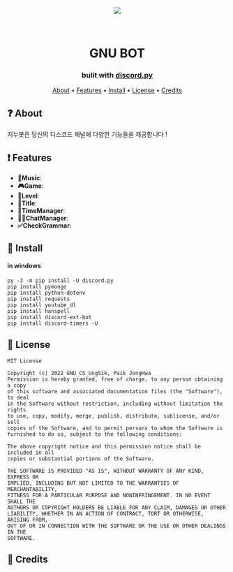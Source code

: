 <p align="center"><img src="https://github.com/qor0530/README/blob/main/GNU.png"></p>
<h1 align="center">
  <br>
  GNU BOT
  <br>
</h1>

<h3 align=center>bulit with <a href=https://github.com/Rapptz/discord.py>discord.py</a></h3>
<div align=center>

</div>

<p align="center">
  <a href="#about">About</a>
  •
  <a href="#Features">Features</a>
  •
  <a href="#Install">Install</a>
  •
  <a href="#license">License</a>
  •
  <a href="#credits">Credits</a>
</p>

## ❓ About
지누봇은 당신의 디스코드 채널에 다양한 기능들을 제공합니다 ! 
## ❗ Features
* **🎵Music**:
* **🎮Game**: 
* **🏅Level**:
* **🎀Title**:
* **📆TimeManager**:
* **👨‍👨ChatManager**:
* **✅CheckGrammar**:
## 📝 Install
#### in windows
```
py -3 -m pip install -U discord.py
pip install pymongo
pip install python-dotenv
pip install requests
pip install youtube_dl
pip install hanspell
pip install discord-ext-bot
pip install discord-timers -U
```
## 📖 License
```
MIT License

Copyright (c) 2022 GNU_CS_UngSik, Paik JongHwa
Permission is hereby granted, free of charge, to any person obtaining a copy
of this software and associated documentation files (the "Software"), to deal
in the Software without restriction, including without limitation the rights
to use, copy, modify, merge, publish, distribute, sublicense, and/or sell
copies of the Software, and to permit persons to whom the Software is
furnished to do so, subject to the following conditions:

The above copyright notice and this permission notice shall be included in all
copies or substantial portions of the Software.

THE SOFTWARE IS PROVIDED "AS IS", WITHOUT WARRANTY OF ANY KIND, EXPRESS OR
IMPLIED, INCLUDING BUT NOT LIMITED TO THE WARRANTIES OF MERCHANTABILITY,
FITNESS FOR A PARTICULAR PURPOSE AND NONINFRINGEMENT. IN NO EVENT SHALL THE
AUTHORS OR COPYRIGHT HOLDERS BE LIABLE FOR ANY CLAIM, DAMAGES OR OTHER
LIABILITY, WHETHER IN AN ACTION OF CONTRACT, TORT OR OTHERWISE, ARISING FROM,
OUT OF OR IN CONNECTION WITH THE SOFTWARE OR THE USE OR OTHER DEALINGS IN THE
SOFTWARE.
```


## 📜 Credits

